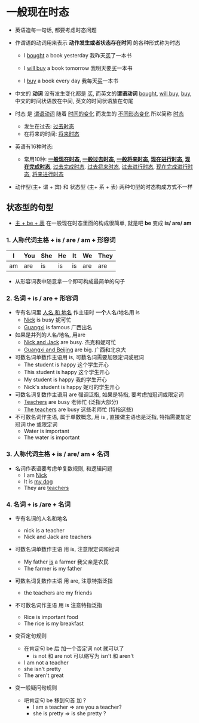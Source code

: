 # 一般现在时态

+ 英语造每一句话, 都要考虑时态问题

+ 作谓语的动词用来表示 **动作发生或者状态存在时间** 的各种形式称为时态

  + I <u>bought</u> a book yesterday 我昨天<u>买</u>了一本书
  + I <u>will buy</u> a book tomorrow  我明天要<u>买</u>一本书

  + I <u>buy</u> a book every day 我每天<u>买</u>一本书

+ 中文的 **动词** 没有发生变化都是 <u>买</u>, 而英文的**谓语动词** <u>bought</u>, <u>will buy</u>, <u>buy</u>,   中文的时间状语放在中间, 英文的时间状语放在句尾

+ 时态 是 <u>谓语动词</u> 随着 <u>时间的变化</u> 而发生的 <u>不同形态变化</u> 所以简称 <u>时态</u>

  + 发生在过去: <u>过去时态</u>
  + 在将来的时间: <u>将来时态</u>

+ 英语有16种时态:

  + 常用10种:  **<u>一般现在时态</u>, <u>一般过去时态</u>, <u>一般将来时态</u>, <u>现在进行时态</u>, <u>现在完成时态</u>**, <u>过去完成时态</u>. <u>过去将来时态</u>, <u>过去进行时态</u>, <u>现在完成进行时态</u>, <u>将来进行时态</u> 

+ 动作型(主+ 谓 + 宾) 和 状态型 (主+ 系 + 表) 两种句型的时态构成方式不一样

## 状态型的句型

+ <u>主 + be + 表</u> 在一般现在时态里面的构成很简单, 就是吧 **be** 变成 **is/ are/ am**

### 1. 人称代词主格 + is / are / am + 形容词

| I    | You  | She  | He   | It   | We   | They |
| ---- | ---- | ---- | ---- | ---- | ---- | ---- |
| am   | are  | is   | is   | is   | are  | are  |

+ 从形容词表中随意拿一个即可构成最简单的句子

### 2. 名词 + is / are + 形容词

+ 专有名词里 <u>人名 和 地名</u> 作主语时 **一个**人名/地名用 is
  + <u>Nick</u> is busy 妮可忙
  + <u>Guangxi</u> is famous 广西出名
+ 如果是并列的人名/地名, 用are
  +  <u>Nick and Jack</u> are busy. 杰克和妮可忙
  + <u>Guangxi and Beijing</u> are big. 广西和北京大
+ 可数名词单数作主语用 is, 可数名词需要加限定词或冠词
  + The student is happy 这个学生开心
  + This student is happy 这个学生开心
  + My student is happy 我的学生开心
  + Nick's  student is happy 妮可的学生开心
+ 可数名词复数作主语用 are 强调泛指, 如果是特指, 要考虑加冠词或限定词
  + <u>Teachers</u> are busy 老师忙 (泛指大部分)
  + <u>The teachers</u> are busy 这些老师忙 (特指这些)
+ 不可数名词作主语, 属于单数概念, 用 is , 直接做主语也是泛指, 特指需要加定冠词 the 或限定词
  + Water is important 
  + The water is important 

### 3. 人称代词主格 + is / are/ am + 名词

+ 名词作表语要考虑单复数规则, 和逻辑问题
  + I am <u>Nick</u>
  + It is <u>my dog</u> 
  + They are <u>teachers</u> 

### 4. 名词 + is /are + 名词

+ 专有名词的人名和地名
  + nick is a teacher
  + Nick and Jack are teachers

+ 可数名词单数作主语 用 is, 注意限定词和冠词
  + My father <u>is</u> a farmer 我父亲是农民
  + The farmer is my father 

+ 可数名词复数作主语 用 are, 注意特指泛指
  + the teachers are my friends  
+ 不可数名词作主语 用 is 注意特指泛指
  + Rice is important food 
  + The rice is my breakfast 

+ 变否定句规则
  + 在肯定句 be 后 加一个否定词 not 就可以了
    + is not 和 are not 可以缩写为 isn't 和 aren't
  + I am not a teacher
  + she isn't pretty
  + The aren't great
+ 变一般疑问句规则
  + 吧肯定句 be 移到句首 加 ?
    + I am a teacher => are you a teacher?
    + she is pretty => is she pretty ?

